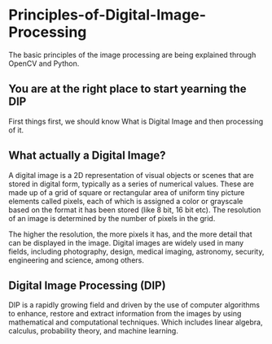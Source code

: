 # Principles-of-Digital-Image-Processing
The basic principles of the image processing are being explained through OpenCV and Python. 

## You are at the right place to start yearning the DIP

First things first, we should know What is Digital Image and then processing of it.

## What actually a Digital Image?

A digital image is a 2D representation of visual objects or scenes that are stored in digital form, typically as a series of numerical values. These are made up of a grid of square or rectangular area of uniform tiny picture elements called pixels, each of which is assigned a color or grayscale based on the format it has been stored (like 8 bit, 16 bit etc). The resolution of an image is determined by the number of pixels in the grid. 

The higher the resolution, the more pixels it has, and the more detail that can be displayed in the image. Digital images are widely used in many fields, including photography, design, medical imaging, astronomy, security, engineering and science, among others. 

## Digital Image Processing (DIP)

DIP is a rapidly growing field and driven by the use of computer algorithms to enhance, restore and extract information from the images by using mathematical and computational techniques. Which includes linear algebra, calculus, probability theory, and machine learning. 


